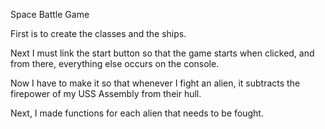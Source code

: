 Space Battle Game


First is to create the classes and the ships.

Next I must link the start button so that the game starts when clicked, and from there, everything else occurs on the console.

Now I have to make it so that whenever I fight an alien, it subtracts the firepower of my USS Assembly from their hull.

Next, I made functions for each alien that needs to be fought.